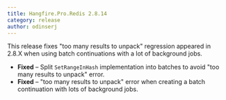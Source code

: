 ```yaml
---
title: Hangfire.Pro.Redis 2.8.14
category: release
author: odinserj
---
```


This release fixes "too many results to unpack" regression appeared in 2.8.X when using batch continuations with a lot of background jobs.

* **Fixed** – Split `SetRangeInHash` implementation into batches to avoid "too many results to unpack" error.
* **Fixed** – "too many results to unpack" error when creating a batch continuation with lots of background jobs.
